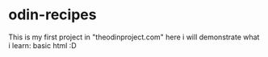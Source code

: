 # odin-recipes

This is my first project in "theodinproject.com" here i will demonstrate what i learn: basic html :D 